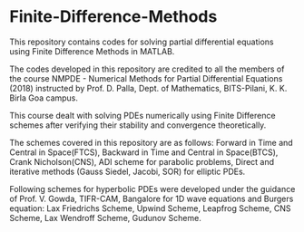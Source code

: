 # Finite-Difference-Methods
This repository contains codes for solving partial differential equations using Finite Difference Methods in MATLAB.

The codes developed in this repository are credited to all the members of the course NMPDE - Numerical Methods for 
Partial Differential Equations (2018) instructed by Prof. D. Palla, Dept. of Mathematics, BITS-Pilani, K. K. Birla Goa campus.

This course dealt with solving PDEs numerically using Finite Difference schemes after verifying their stability and convergence 
theoretically.

The schemes covered in this repository are as follows:
Forward in Time and Central in Space(FTCS), Backward in Time and Central in Space(BTCS), Crank Nicholson(CNS),
ADI scheme for parabolic problems, Direct and iterative methods (Gauss Siedel, Jacobi, SOR) for elliptic PDEs.

Following schemes for hyperbolic PDEs were developed under the guidance of Prof. V. Gowda, TIFR-CAM, Bangalore for 1D wave equations and
Burgers equation:
Lax Friedrichs Scheme, Upwind Scheme, Leapfrog Scheme, CNS Scheme, Lax Wendroff Scheme, Gudunov Scheme. 

